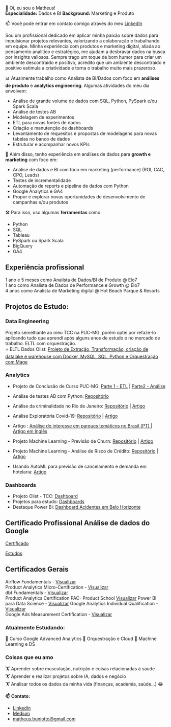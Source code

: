  👋 Oi, eu sou o Matheus!\
 **Especialidade:** Dados e BI
 **Background:** Marketing e Produto
 
📫 Você pode entrar em contato comigo através do meu [LinkedIn](https://www.linkedin.com/in/matheus-buniotto)

Sou um profissional dedicado em aplicar minha paixão sobre dados para impulsionar projetos relevantes, valorizando a colaboração e trabalhando em equipe. Minha experiência com produtos e marketing digital, aliada ao pensamento analítico e estratégico, me ajudam a desbravar dados na busca por insights valiosos. Sempre trago um toque de bom humor para criar um ambiente descontraído e positivo, acredito que um ambiente descontraído e positivo estimula a criatividade e torna o trabalho muito mais prazeroso. 

📊 Atualmente trabalho como Analista de BI/Dados com foco em **análises de produto** e **analytics engineering**. Algumas atividades do meu dia envolvem:
- Análise de grande volume de dados com SQL, Python, PySpark e/ou Spark Scala
- Análise de testes AB
- Modelagem de experimentos
- ETL para novas fontes de dados
- Criação e manutenção de dashboards
- Levantamento de requesitos e propostas de modelagens para novas tabelas no banco de dados
- Estruturar e acompanhar novos KPIs

🚀 Além disso, tenho experiência em análises de dados para **growth e marketing** com foco em:
- Análise de dados e BI com foco em marketing (performance) (ROI, CAC, CPO, Leads)
- Testes de incrementalidade 
- Automação de reports e pipeline de dados com Python
- Google Analytics e GA4
- Propor e explorar novas oportunidades de desenvolvimento de campanhas e/ou produtos

🛠️ Para isso, uso algumas **ferramentas** como:
- Python
- SQL 
- Tableau
- PySpark ou Spark Scala
- BigQuery
- GA4

## Experiência profissional
1 ano e 5 meses como Analista de Dados/BI de Produto @ Elo7 \
1 ano como Analista de Dados de Performance e Growth @ Elo7 \
4 anos como Analista de Marketing digital @ Hot Beach Parque & Resorts 

## Projetos de Estudo:

### Data Engineering
Projeto semelhante ao meu TCC na PUC-MG, porém optei por refaze-lo aplicando tudo que aprendi após alguns anos de estudo e no mercado de trabalho. ELTL com orquestração.\
⭐ ELTL Dados Olist: [Projeto de Extração, Transformação, criação de datalake e warehouse com Docker, MySQL, SQL, Python e Orquestração com Mage](https://github.com/matheusbuniotto/projeto_olist_eng_dados)

### Analytics 
* Projeto de Conclusão de Curso PUC-MG: [Parte 1 - ETL](https://matheus-buniotto.medium.com/analisando-os-dados-do-olist-e-commerce-parte-1-510598430aa3)  | [Parte2 - Análise](https://matheus-buniotto.medium.com/an%C3%A1lise-explorat%C3%B3ria-de-dados-eda-e-commerce-olist-e0e7031b4e93)

* Análise de testes AB com Python: [Repositório](https://github.com/matheusbuniotto/ab-test-analytics)

* Análise da criminalidade no Rio de Janeiro: [Repositório](https://github.com/matheusbuniotto/portfolio/blob/main/Projects/Analisando_a_Viol%C3%AAncia_no_Rio_de_Janeiro.ipynb) | [Artigo](https://matheus-buniotto.medium.com/viol%C3%AAncia-no-rio-de-janeiro-an%C3%A1lise-dos-dados-24b94e6edb94)
 
* Análise Exploratória Covid-19: [Repositório](https://github.com/matheusbuniotto/portfolio/blob/main/Projects/Projeto_Panorama_da_Covid_19.ipynb) | [Artigo](https://matheus-buniotto.medium.com/an%C3%A1lise-de-dados-covid-19-26cafa71f3b8)
* Artigo : [Análise do interesse em parques temáticos no Brasil (PT) ](https://matheus-buniotto.medium.com/o-interesse-por-parques-tem%C3%A1ticos-no-brasil-durante-a-pandemia-61982dc84e30) | [Artigo em Inglês](https://matheus-buniotto.medium.com/the-interest-in-theme-parks-in-brazil-during-a-pandemic-ffbdc17d715)

* Projeto Machine Learning - Previsão de Churn: [Repositório](https://github.com/matheusbuniotto/portfolio/blob/main/Projects/Churn_Prediction_para_empresa_de_Telecomunica%C3%A7%C3%B5es.ipynb) | [Artigo](https://matheus-buniotto.medium.com/projeto-churn-rate-prediction-1d2b21067b42)

* Projeto Machine Learning - Análise de Risco de Crédito: [Repositório](https://github.com/matheusbuniotto/portfolio/blob/main/Projects/Projeto%20Risco%20de%20Cr%C3%A9dito.ipynb) | [Artigo](https://matheus-buniotto.medium.com/detec%C3%A7%C3%A3o-de-fraudes-em-cart%C3%B5es-de-cr%C3%A9dito-com-machine-learning-e000d26ab30b)

* Usando AutoML para previsão de cancelamento e demanda em hotelaria: [Artigo](https://matheus-buniotto.medium.com/usando-automl-para-previs%C3%A3o-de-demanda-e-cancelamento-de-hospedagem-hotel-e-resort-f2ac289ec7ac)

### Dashboards
* Projeto Olist - TCC: [Dashboard](https://app.powerbi.com/view?r=eyJrIjoiMjE4ZGFmZWUtMjUzZS00ZWQzLTlmOWMtMzIyMGNjNzRhNGY4IiwidCI6IjE0Y2JkNWE3LWVjOTQtNDZiYS1iMzE0LWNjMGZjOTcyYTE2MSIsImMiOjh9)
* Projetos para estudo: [Dashboards](https://github.com/matheusbuniotto/portifolio/tree/main/Dashboards)
* Destaque Power Bi: [Dashboard Acidentes em Belo Horizonte](https://app.powerbi.com/view?r=eyJrIjoiOWYxNzliZDgtMjZjZC00NjhkLWJjNTQtNTFlYTM0NGM2OTAxIiwidCI6IjE0Y2JkNWE3LWVjOTQtNDZiYS1iMzE0LWNjMGZjOTcyYTE2MSIsImMiOjh9&pageName=ReportSection963661846c11d75c7999)


## Certificado Profissional Análise de dados do Google
[Certificado](https://www.credly.com/badges/05d3d891-c278-44e6-9fc9-52c02c864b0a/public_url)

[Estudos](https://github.com/matheusbuniotto/Google-Data-Analytics-Certification)

## Certificados Gerais
Airflow Fundamentals - [Visualizar](https://www.credly.com/badges/00ff94ff-accb-4888-ace1-2eaea8c3fdcb/public_url)\
Product Analytics Micro-Certification - [Visualizar](https://drive.google.com/file/d/1eCNDPvy3MlcHCRhDnqKWSbnhtnDdS9oW/view)\
dbt Fundamentals - [Visualizar](https://www.credential.net/294506fc-40d1-4590-adb9-fc67931f3886)\
Product Analytics Certification PAC- Product School [Visualizar](https://drive.google.com/file/d/1eCNDPvy3MlcHCRhDnqKWSbnhtnDdS9oW/view)
Power BI para Data Science - [Visualizar](https://drive.google.com/file/d/182GtVxHWkswGz9TXBmgXptqXbSZT2cPt/view?usp=sharing)
Google Analytics Individual Qualification - [Visualizar](https://skillshop.exceedlms.com/student/award/X8MGeFYAgfFAxAwh9VRYouE3)\
Google Ads Measurement Certification - [Visualizar](https://skillshop.exceedlms.com/student/award/922AsswB5EHDkwasUtVWngtk)

### Atualmente Estudando:
🌱 Curso Google Advanced Analytics 
🌱 Orquestração e Cloud
🌱 Machine Learning e DS

### Coisas que eu amo
🏋️ Aprender sobre musculação, nutrição e coisas relacionadas à saude\
🏋️ Aprender e realizar projetos sobre IA, dados e negócio\
🏋️ Análisar todos os dados da minha vida (finanças, academia, saúde...) 😂

**📫 Contato:**
* [LinkedIn](https://www.linkedin.com/in/matheus-buniotto)
* [Medium](https://matheus-buniotto.medium.com/)
* matheus.buniotto@gmail.com
<!--
**matheusbuniotto/matheusbuniotto** is a ✨ _special_ ✨ repository because its `README.md` (this file) appears on your GitHub profile.

Here are some ideas to get you started:

- 🔭 I’m currently working on ...
- 🌱 I’m currently learning ...
- 👯 I’m looking to collaborate on ...
- 🤔 I’m looking for help with ...
- 💬 Ask me about ...
- 📫 How to reach me: ...
- 😄 Pronouns: ...
- ⚡ Fun fact: ...
-->
